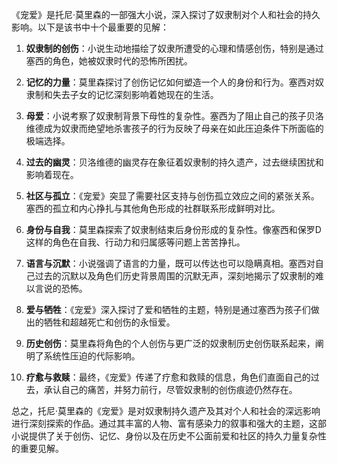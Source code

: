 《宠爱》是托尼·莫里森的一部强大小说，深入探讨了奴隶制对个人和社会的持久影响。以下是该书中十个最重要的见解：

1. **奴隶制的创伤**：小说生动地描绘了奴隶所遭受的心理和情感创伤，特别是通过塞西的角色，她被奴隶时代的恐怖所困扰。

2. **记忆的力量**：莫里森探讨了创伤记忆如何塑造一个人的身份和行为。塞西对奴隶制和失去子女的记忆深刻影响着她现在的生活。

3. **母爱**：小说考察了奴隶制背景下母性的复杂性。塞西为了阻止自己的孩子贝洛维德成为奴隶而绝望地杀害孩子的行为反映了母亲在如此压迫条件下所面临的极端选择。

4. **过去的幽灵**：贝洛维德的幽灵存在象征着奴隶制的持久遗产，过去继续困扰和影响着现在。

5. **社区与孤立**：《宠爱》突显了需要社区支持与创伤孤立效应之间的紧张关系。塞西的孤立和内心挣扎与其他角色形成的社群联系形成鲜明对比。

6. **身份与自我**：莫里森探索了奴隶制结束后身份形成的复杂性。像塞西和保罗D这样的角色在自我、行动力和归属感等问题上苦苦挣扎。

7. **语言与沉默**：小说强调了语言的力量，既可以传达也可以隐瞒真相。塞西对自己过去的沉默以及角色们历史背景周围的沉默无声，深刻地揭示了奴隶制的难以言说的恐怖。

8. **爱与牺牲**：《宠爱》深入探讨了爱和牺牲的主题，特别是通过塞西为孩子们做出的牺牲和超越死亡和创伤的永恒爱。

9. **历史创伤**：莫里森将角色的个人创伤与更广泛的奴隶制历史创伤联系起来，阐明了系统性压迫的代际影响。

10. **疗愈与救赎**：最终，《宠爱》传递了疗愈和救赎的信息，角色们直面自己的过去，承认自己的痛苦，并努力前行，尽管奴隶制的创伤痕迹仍然存在。

总之，托尼·莫里森的《宠爱》是对奴隶制持久遗产及其对个人和社会的深远影响进行深刻探索的作品。通过其丰富的人物、富有感染力的叙事和强大的主题，这部小说提供了关于创伤、记忆、身份以及在历史不公面前爱和社区的持久力量复杂性的重要见解。